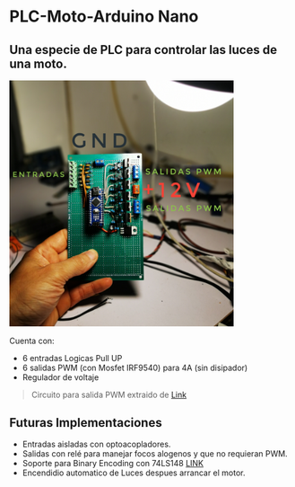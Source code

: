 # **PLC-Moto-Arduino Nano**
## Una especie de **PLC** para controlar las luces de una moto.

<img src="https://github.com/Fzf-z/Central-Moto/blob/master/Documentos/IMG_20200412_204718-01.jpeg" width="400">

Cuenta con:
- 6 entradas Logicas Pull UP
- 6 salidas PWM (con Mosfet IRF9540) para 4A (sin disipador)
- Regulador de voltaje

>Circuito para salida PWM extraido de [Link](https://forum.arduino.cc/index.php?topic=451897.0)
>
>

## Futuras Implementaciones

- Entradas aisladas con optoacopladores.
- Salidas con relé para manejar focos alogenos y que no requieran PWM.
- Soporte para Binary Encoding con 74LS148 [LINK](https://github.com/bxparks/AceButton/blob/develop/docs/binary_encoding/README.md)
- Encendidio automatico de Luces despues arrancar el motor.
